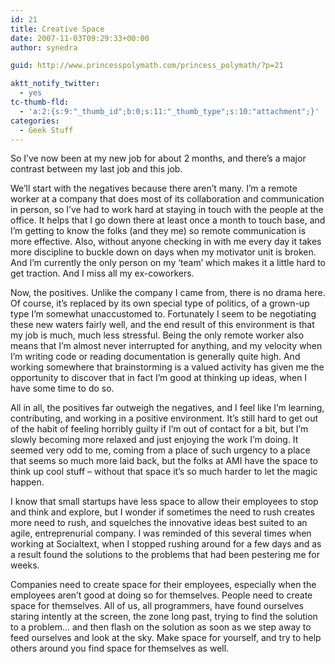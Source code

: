 ```yaml
---
id: 21
title: Creative Space
date: 2007-11-03T09:29:33+00:00
author: synedra

guid: http://www.princesspolymath.com/princess_polymath/?p=21

aktt_notify_twitter:
  - yes
tc-thumb-fld:
  - 'a:2:{s:9:"_thumb_id";b:0;s:11:"_thumb_type";s:10:"attachment";}'
categories:
  - Geek Stuff
---
```

So I&#8217;ve now been at my new job for about 2 months, and there&#8217;s a major contrast between my last job and this job.
  
We&#8217;ll start with the negatives because there aren&#8217;t many. I&#8217;m a remote worker at a company that does most of its collaboration and communication in person, so I&#8217;ve had to work hard at staying in touch with the people at the office. It helps that I go down there at least once a month to touch base, and I&#8217;m getting to know the folks (and they me) so remote communication is more effective. Also, without anyone checking in with me every day it takes more discipline to buckle down on days when my motivator unit is broken. And I&#8217;m currently the only person on my &#8216;team&#8217; which makes it a little hard to get traction. And I miss all my ex-coworkers.
  
Now, the positives. Unlike the company I came from, there is no drama here. Of course, it&#8217;s replaced by its own special type of politics, of a grown-up type I&#8217;m somewhat unaccustomed to. Fortunately I seem to be negotiating these new waters fairly well, and the end result of this environment is that my job is much, much less stressful. Being the only remote worker also means that I&#8217;m almost never interrupted for anything, and my velocity when I&#8217;m writing code or reading documentation is generally quite high. And working somewhere that brainstorming is a valued activity has given me the opportunity to discover that in fact I&#8217;m good at thinking up ideas, when I have some time to do so.
  
All in all, the positives far outweigh the negatives, and I feel like I&#8217;m learning, contributing, and working in a positive environment. It&#8217;s still hard to get out of the habit of feeling horribly guilty if I&#8217;m out of contact for a bit, but I&#8217;m slowly becoming more relaxed and just enjoying the work I&#8217;m doing. It seemed very odd to me, coming from a place of such urgency to a place that seems so much more laid back, but the folks at AMI have the space to think up cool stuff &#8211; without that space it&#8217;s so much harder to let the magic happen.
  
I know that small startups have less space to allow their employees to stop and think and explore, but I wonder if sometimes the need to rush creates more need to rush, and squelches the innovative ideas best suited to an agile, entreprenurial company. I was reminded of this several times when working at Socialtext, when I stopped rushing around for a few days and as a result found the solutions to the problems that had been pestering me for weeks.
  
Companies need to create space for their employees, especially when the employees aren&#8217;t good at doing so for themselves. People need to create space for themselves. All of us, all programmers, have found ourselves staring intently at the screen, the zone long past, trying to find the solution to a problem&#8230; and then flash on the solution as soon as we step away to feed ourselves and look at the sky. Make space for yourself, and try to help others around you find space for themselves as well.